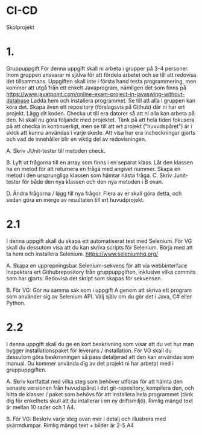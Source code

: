 # CI-CD
Skolprojekt

# 1.
Gruppuppgift För denna uppgift skall ni arbeta i grupper på 3-4 personer. Inom gruppen ansvarar ni själva för att fördela arbetet och se till att redovisa det tillsammans. Uppgiften skall inte i första hand testa programmering, men kommer att utgå från ett enkelt Javaprogram, nämligen det som finns på https://www.javatpoint.com/online-exam-project-in-javaswing-without-database Ladda hem och installera programmet. Se till att alla i gruppen kan köra det. Skapa även ett repository (förslagsvis på Github) där ni har ert projekt. Lägg dit koden. Checka ut till era datorer så att ni alla kan arbeta på den. Ni skall nu göra följande med projektet. Tänk på att hela tiden fokusera på att checka in kontinuerligt, men se till att ert projekt (”huvudspåret”) är i skick att kunna användas i varje skede. Att visa hur era incheckningar gjorts och vad de innehåller blir en viktig del av redovisningen. 

A. Skriv JUnit-tester till metoden check. 

B. Lyft ut frågorna till en array som finns i en separat klass. Låt den klassen ha en metod för att returnera en fråga med angivet nummer. Skapa en metod i den ursprungliga klassen som hämtar nästa fråga. C. Skriv Junit-tester för både den nya klassen och den nya metoden i B ovan. 

D. Ändra frågorna / lägg till nya frågor. Flera av er skall göra detta, och sedan göra en merge av resultaten till ert huvudprojekt.

# 2.1 

I denna uppgift skall du skapa ett automatiserat test med Selenium. 
För VG skall du dessutom visa att du kan skriva scripts för Selenium. Börja med att ta hem och installera Selenium. https://www.seleniumhq.org/ 

A. Skapa en upprepningsbar Selenium-sekvens för att via webbinterface inspektera ert Githubrepository från gruppuppgiften, inklusive vilka commits som har gjorts. Redovisa det skript som skapas för sekvensen. 

B. För VG: Gör nu samma sak som i uppgift A genom att skriva ett program som använder sig av Selenium API. Välj själv om du gör det i Java, C# eller Python.

# 2.2 
I denna uppgift skall du ge en kort beskrivning som visar att du vet hur man bygger installationspaket för leverans / installation. För VG skall du dessutom göra beskrivningen så pass detaljerad att den kan användas som manual. Du kommer använda dig av det projekt ni har arbetat med i gruppuppgiften. 

A. Skriv kortfattat ned vilka steg som behöver utföras för att hämta den senaste versionen från huvudspåret i det git-repository, kompilera den, och hitta de klasser / paket som behövs för att installera hela programmet (tänk dig för enkelhets skull att du intallerar i en ny driftsmiljö). Rimlig mängd text är mellan 10 rader och 1 A4. 

B. För VG: Beskriv varje steg ovan mer i detalj och illustrera med skärmdumpar. Rimlig mängd text + bilder är 2-5 A4
